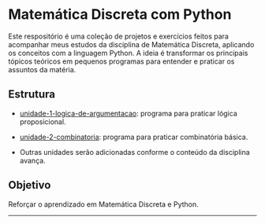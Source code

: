 # Matemática Discreta com Python 

Este respositório é uma coleção de projetos e exercícios feitos para acompanhar meus estudos da disciplina de Matemática Discreta, aplicando os conceitos com a linguagem Python.
A ideia é transformar os principais tópicos teóricos em pequenos programas para entender e praticar os assuntos da matéria.

## Estrutura
- [unidade-1-logica-de-argumentacao](./unidade-1-logica-de-argumentacao): programa para praticar lógica proposicional.
- [unidade-2-combinatoria](./unidade-2-combinatoria): programa para praticar combinatória básica.

- Outras unidades serão adicionadas conforme o conteúdo da disciplina avança.

## Objetivo
Reforçar o aprendizado em Matemática Discreta e Python.

---
